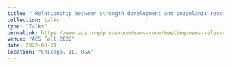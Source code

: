 ```yaml
---
title: " Relationship between strength development and pozzolanic reactions in lime stabilized clay"
collection: talks
type: "Talks"
permalink: https://www.acs.org/pressroom/news-room/meeting-news-releases-fall-2022.html
venue: "ACS Fall 2022"
date: 2022-08-21
location: "Chicago, IL, USA"
---
```


